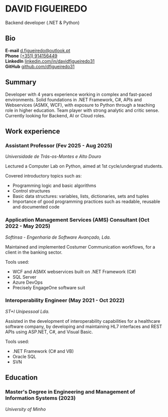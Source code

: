 # DAVID FIGUEIREDO
Backend developer (.NET & Python)

## Bio

**E-mail**    d.figueiredo@outlook.pt   
**Phone**     [(+351) 914156449](tel:+351914156449)  
**LinkedIn**  [linkedin.com/in/davidfigueiredo31](https://linkedin.com/in/davidfigueiredo31)   
**GitHub**    [github.com/dfigueiredo31](https://github.com/dfigueiredo31)  

## Summary

Developer with 4 years experience working in complex and fast-paced environments. Solid foundations in .NET Framework, C#, APIs and Webservices (ASMX, WCF), with exposure to Python through a teaching role in higher education. Team player with strong analytic and critic sense. Currently looking for Backend, AI or Cloud roles.

## Work experience

### Assistant Professor (Fev 2025 - Aug 2025) 
*Universidade de Trás-os-Montes e Alto Douro*

Lectured a Computer Lab on Python, aimed at 1st cycle/undergrad students.

Covered introductory topics such as:
- Programming logic and basic algorithms
- Control structures
- Basic data structures: variables, lists, dictionaries, sets and tuples
- Importance of good programming practices such as readable, reusable and documented code

### Application Management Services (AMS) Consultant (Oct 2022 - May 2025)
*Softinsa - Engenharia de Software Avançado, Lda.*

Maintained and implemented Costumer Communication workflows, for a client in the banking sector.

Tools used:
- WCF and ASMX webservices built on .NET Framework (C#)
- SQL Server
- Azure DevOps
- Precisely EngageOne software suit

### Interoperability Engineer (May 2021 - Oct 2022)
*ST+I Unipessoal Lda.*
    
Assisted in the development of interoperability capabilities for a healthcare software company, by developing and maintaining HL7 interfaces and REST APIs using ASP.NET, C#, and Visual Basic.

Tools used:
- .NET Framework (C# and VB)
- Oracle SQL
- SVN


## Education

### Master's Degree in Engineering and Management of Information Systems (2023)
*University of Minho*    